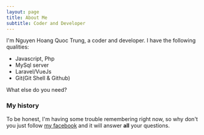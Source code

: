 ```yaml
---
layout: page
title: About Me
subtitle: Coder and Developer
---
```


I'm Nguyen Hoang Quoc Trung, a coder and developer. I have the following qualities:

- Javascript, Php
- MySql server
- Laravel/VueJs
- Git(Git Shell & Github)

What else do you need?

### My history

To be honest, I'm having some trouble remembering right now, so why don't you just follow [my facebook](https://www.facebook.com/bam.bi.165) and it will answer **all** your questions.